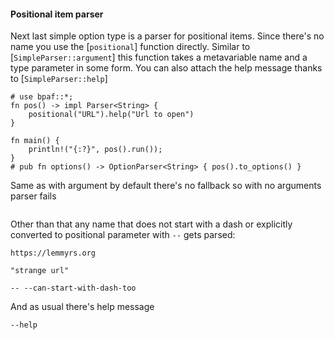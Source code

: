 #### Positional item parser

Next last simple option type is a parser for positional items. Since there's no name you use
the [`positional`] function directly. Similar to [`SimpleParser::argument`] this function takes
a metavariable name and a type parameter in some form. You can also attach the help message
thanks to [`SimpleParser::help`]

```rust,id:1
# use bpaf::*;
fn pos() -> impl Parser<String> {
    positional("URL").help("Url to open")
}

fn main() {
    println!("{:?}", pos().run());
}
# pub fn options() -> OptionParser<String> { pos().to_options() }
```

Same as with argument by default there's no fallback so with no arguments parser fails

```run,id:1

```

Other than that any name that does not start with a dash or explicitly converted to positional
parameter with `--` gets parsed:

```run,id:1
https://lemmyrs.org
```

```run,id:1
"strange url"
```

```run,id:1
-- --can-start-with-dash-too
```

And as usual there's help message

```run,id:1
--help
```
